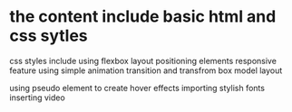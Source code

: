# the content include basic html and css sytles 
css styles include using flexbox layout 
positioning elements 
responsive feature 
using simple animation transition and transfrom 
box model layout

using pseudo element to create hover effects 
importing stylish fonts 
inserting video 